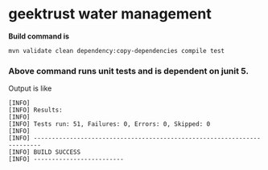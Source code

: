 # geektrust water management

**Build command  is**


```
mvn validate clean dependency:copy-dependencies compile test
```

### Above command runs unit tests and is dependent on junit 5.

Output is like
```
[INFO]
[INFO] Results:
[INFO]
[INFO] Tests run: 51, Failures: 0, Errors: 0, Skipped: 0
[INFO]
[INFO] ------------------------------------------------------------------------
[INFO] BUILD SUCCESS
[INFO] -------------------------
```
